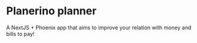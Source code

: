 # Planerino planner

A NextJS + Phoenix app that aims to improve your relation with money and bills to pay!
